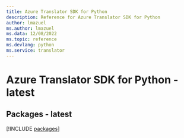 ```yaml
---
title: Azure Translator SDK for Python
description: Reference for Azure Translator SDK for Python
author: lmazuel
ms.author: lmazuel
ms.data: 12/08/2022
ms.topic: reference
ms.devlang: python
ms.service: translator
---
```

# Azure Translator SDK for Python - latest
## Packages - latest
[!INCLUDE [packages](translator-index.md)]